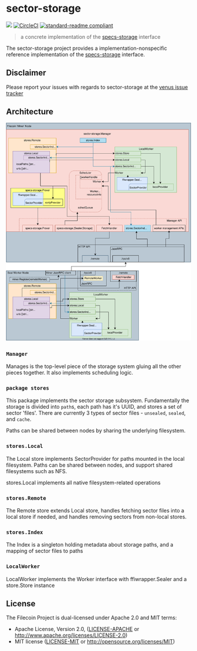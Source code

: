 # sector-storage

[![](https://img.shields.io/badge/made%20by-Protocol%20Labs-blue.svg?style=flat-square)](http://ipn.io)
[![CircleCI](https://circleci.com/gh/filecoin-project/sector-storage.svg?style=svg)](https://circleci.com/gh/filecoin-project/sector-storage)
[![standard-readme compliant](https://img.shields.io/badge/standard--readme-OK-green.svg?style=flat-square)](https://github.com/RichardLitt/standard-readme)

> a concrete implementation of the [specs-storage](https://github.com/filecoin-project/specs-storage) interface

The sector-storage project provides a implementation-nonspecific reference implementation of the [specs-storage](https://github.com/filecoin-project/specs-storage) interface.

## Disclaimer

Please report your issues with regards to sector-storage at the [venus issue tracker](https://github.com/filecoin-project/venus/issues)

## Architecture

![high-level architecture](docs/sector-storage.svg)

### `Manager`

Manages is the top-level piece of the storage system gluing all the other pieces
together. It also implements scheduling logic.

### `package stores`

This package implements the sector storage subsystem. Fundamentally the storage
is divided into `path`s, each path has it's UUID, and stores a set of sector
'files'. There are currently 3 types of sector files - `unsealed`, `sealed`,
and `cache`.

Paths can be shared between nodes by sharing the underlying filesystem.

### `stores.Local`

The Local store implements SectorProvider for paths mounted in the local
filesystem. Paths can be shared between nodes, and support shared filesystems
such as NFS.

stores.Local implements all native filesystem-related operations 

### `stores.Remote`

The Remote store extends Local store, handles fetching sector files into a local
store if needed, and handles removing sectors from non-local stores.

### `stores.Index`

The Index is a singleton holding metadata about storage paths, and a mapping of
sector files to paths

### `LocalWorker`

LocalWorker implements the Worker interface with ffiwrapper.Sealer and a
store.Store instance

## License

The Filecoin Project is dual-licensed under Apache 2.0 and MIT terms:

- Apache License, Version 2.0, ([LICENSE-APACHE](https://github.com/filecoin-project/sector-storage/blob/master/LICENSE-APACHE) or http://www.apache.org/licenses/LICENSE-2.0)
- MIT license ([LICENSE-MIT](https://github.com/filecoin-project/sector-storage/blob/master/LICENSE-MIT) or http://opensource.org/licenses/MIT)

